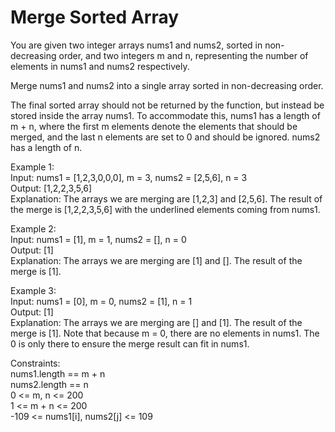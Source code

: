 # Merge Sorted Array #

You are given two integer arrays nums1 and nums2, sorted in non-decreasing order, and two integers m and n, representing the number of elements in nums1 and nums2 respectively.

Merge nums1 and nums2 into a single array sorted in non-decreasing order.

The final sorted array should not be returned by the function, but instead be stored inside the array nums1. To accommodate this, nums1 has a length of m + n, where the first m elements denote the elements that should be merged, and the last n elements are set to 0 and should be ignored. nums2 has a length of n.

 

Example 1:
<br/>
Input: nums1 = [1,2,3,0,0,0], m = 3, nums2 = [2,5,6], n = 3
<br/>
Output: [1,2,2,3,5,6]
<br/>
Explanation: The arrays we are merging are [1,2,3] and [2,5,6].
The result of the merge is [1,2,2,3,5,6] with the underlined elements coming from nums1.

Example 2:
<br/>
Input: nums1 = [1], m = 1, nums2 = [], n = 0
<br/>
Output: [1]
<br/>
Explanation: The arrays we are merging are [1] and [].
The result of the merge is [1].

Example 3:
<br/>
Input: nums1 = [0], m = 0, nums2 = [1], n = 1
<br/>
Output: [1]
<br/>
Explanation: The arrays we are merging are [] and [1].
The result of the merge is [1].
Note that because m = 0, there are no elements in nums1. The 0 is only there to ensure the merge result can fit in nums1.
<br/> 

Constraints:
<br/>
nums1.length == m + n
<br/>
nums2.length == n
<br/>
0 <= m, n <= 200
<br/>
1 <= m + n <= 200
<br/>
-109 <= nums1[i], nums2[j] <= 109